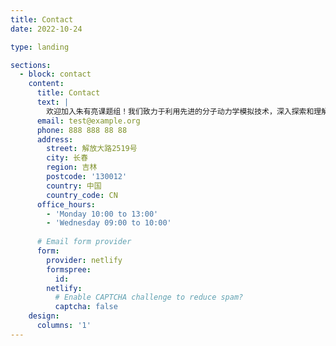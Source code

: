 ```yaml
---
title: Contact
date: 2022-10-24

type: landing

sections:
  - block: contact
    content:
      title: Contact
      text: |
        欢迎加入朱有亮课题组！我们致力于利用先进的分子动力学模拟技术，深入探索和理解化学反应的微观机制、材料的分子行为及其物理化学性质。我们的研究涵盖从基础理论到应用研究，涉及化学、物理、材料科学等多个学科领域。我们欢迎对分子动力学模拟和化学研究充满热情的本科生、硕士生和博士生加入我们的团队。有意申请者请将个人简历、成绩单、研究兴趣陈述以及两封推荐信发送至朱有亮老师的邮箱（[email@example.com](mailto:email@example.com)）。我们期待你的加入，共同探索化学世界的奥秘，推动科学研究的前沿发展！
      email: test@example.org
      phone: 888 888 88 88
      address:
        street: 解放大路2519号
        city: 长春
        region: 吉林
        postcode: '130012'
        country: 中国
        country_code: CN
      office_hours:
        - 'Monday 10:00 to 13:00'
        - 'Wednesday 09:00 to 10:00'
    
      # Email form provider
      form:
        provider: netlify
        formspree:
          id:
        netlify:
          # Enable CAPTCHA challenge to reduce spam?
          captcha: false
    design:
      columns: '1'
---
```

